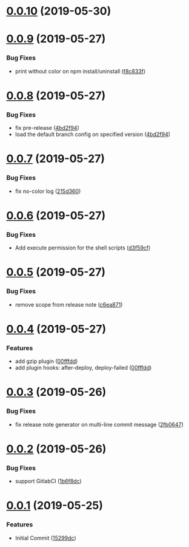# [0.0.10](https://github.com/billowz/general-release/compare/v0.0.9...v0.0.10 ) (2019-05-30)

# [0.0.9](https://github.com/tao-zeng/general-release/compare/v0.0.8...v0.0.9 ) (2019-05-27)

### Bug Fixes

* print without color on npm install/uninstall ([f8c833f](https://github.com/tao-zeng/general-release/commit/f8c833f ))

# [0.0.8](https://github.com/tao-zeng/general-release/compare/v0.0.7...v0.0.8 ) (2019-05-27)

### Bug Fixes

* fix pre-release ([4bd2f94](https://github.com/tao-zeng/general-release/commit/4bd2f94 ))
* load the default branch config on specified version ([4bd2f94](https://github.com/tao-zeng/general-release/commit/4bd2f94 ))

# [0.0.7](https://github.com/tao-zeng/general-release/compare/v0.0.6...v0.0.7 ) (2019-05-27)

### Bug Fixes

* fix no-color log ([215d360](https://github.com/tao-zeng/general-release/commit/215d360 ))

# [0.0.6](https://github.com/tao-zeng/general-release/compare/v0.0.5...v0.0.6 ) (2019-05-27)

### Bug Fixes

* Add execute permission for the shell scripts ([d3f59cf](https://github.com/tao-zeng/general-release/commit/d3f59cf ))

# [0.0.5](https://github.com/tao-zeng/general-release/compare/v0.0.4...v0.0.5 ) (2019-05-27)

### Bug Fixes

* remove scope from release note ([c6ea871](https://github.com/tao-zeng/general-release/commit/c6ea871 ))

# [0.0.4](https://github.com/tao-zeng/general-release/compare/v0.0.3...v0.0.4 ) (2019-05-27)

### Features

* add gzip plugin ([00fffdd](https://github.com/tao-zeng/general-release/commit/00fffdd ))
* add plugin hooks: after-deploy, deploy-failed ([00fffdd](https://github.com/tao-zeng/general-release/commit/00fffdd ))

# [0.0.3](https://github.com/tao-zeng/general-release/compare/v0.0.2...v0.0.3 ) (2019-05-26)

### Bug Fixes

* fix release note generator on multi-line commit message ([2fb0647](https://github.com/tao-zeng/general-release/commit/2fb0647 ))

# [0.0.2](https://github.com/tao-zeng/general-release/compare/v0.0.1...v0.0.2 ) (2019-05-26)

### Bug Fixes

* support GitlabCI ([1b6f8dc](https://github.com/tao-zeng/general-release/commit/1b6f8dc ))

# [0.0.1](https://github.com/tao-zeng/general-release/compare/...v0.0.1 ) (2019-05-25)

### Features

* Initial Commit ([15299dc](https://github.com/tao-zeng/general-release/commit/15299dc ))
